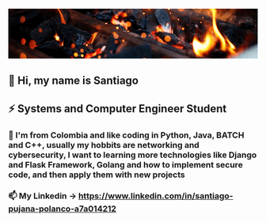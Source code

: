 <p align="center">
  <img src="https://raw.githubusercontent.com/ProzTock/ProzTock/master/my_gif.gif">
</p>

## 👋 Hi, my name is Santiago

## ⚡ Systems and Computer Engineer Student

### 👯 I'm from Colombia and like coding in Python, Java, BATCH and C++, usually my hobbits are networking and cybersecurity, I want to learning more technologies like Django and Flask Framework, Golang and how to implement secure code, and then apply them with new projects

### 📫 My Linkedin -> https://www.linkedin.com/in/santiago-pujana-polanco-a7a014212
